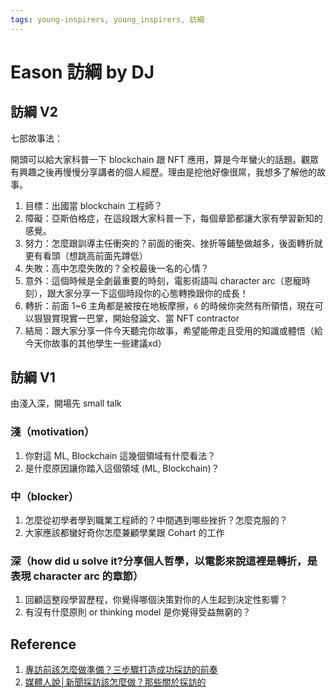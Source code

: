```yaml
---
tags: young-inspirers, young_inspirers, 訪綱
---
```


# Eason 訪綱 by DJ

## 訪綱 V2

七部故事法：

開頭可以給大家科普一下 blockchain 跟 NFT 應用，算是今年蠻火的話題。觀眾有興趣之後再慢慢分享講者的個人經歷。理由是挖他好像很屌，我想多了解他的故事。

1. 目標：出國當 blockchain 工程師？
3. 障礙：亞斯伯格症，在這段跟大家科普一下，每個章節都讓大家有學習新知的感覺。
4. 努力：怎麼跟訓導主任衝突的？前面的衝突、挫折等鋪墊做越多，後面轉折就更有看頭（想跳高前面先蹲低）
5. 失敗：高中怎麼失敗的？全校最後一名的心情？
6. 意外：這個時候是全劇最重要的時刻，電影術語叫 character arc（恩寵時刻），跟大家分享一下這個時段你的心態轉換跟你的成長！
7. 轉折：前面 1~6 主角都是被按在地板摩擦，`6` 的時候你突然有所領悟，現在可以狠狠賞現實一巴掌，開始發論文、當 NFT contractor
8. 結局：跟大家分享一件今天聽完你故事，希望能帶走且受用的知識或體悟（給今天你故事的其他學生一些建議xd）

## 訪綱 V1

由淺入深，開場先 small talk

### 淺（motivation）

1. 你對這 ML, Blockchain 這幾個領域有什麼看法？
2. 是什麼原因讓你踏入這個領域 (ML, Blockchain)？

### 中（blocker）

1. 怎麼從初學者學到職業工程師的？中間遇到哪些挫折？怎麼克服的？
2. 大家應該都蠻好奇你怎麼兼顧學業跟 Cohart 的工作

### 深（how did u solve it?分享個人哲學，以電影來說這裡是轉折，是表現 character arc 的章節）

1. 回顧這整段學習歷程，你覺得哪個決策對你的人生起到決定性影響？
2. 有沒有什麼原則 or thinking model 是你覺得受益無窮的？

## Reference

1. [專訪前該怎麼做準備？三步驟打造成功採訪的前奏](https://contentmarketing.vip/preparation-of-interview/)
2. [媒體人說│新聞採訪該怎麼做？那些關於採訪的](https://storycircle571.com/2019/10/03/%E5%AA%92%E9%AB%94%E4%BA%BA%E8%AA%AA%E2%94%82%E6%96%B0%E8%81%9E%E6%8E%A1%E8%A8%AA%E8%A9%B2%E6%80%8E%E9%BA%BC%E5%81%9A%EF%BC%9F%E9%82%A3%E4%BA%9B%E9%97%9C%E6%96%BC%E6%8E%A1%E8%A8%AA%E7%9A%84/)